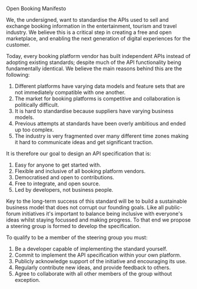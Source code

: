 Open Booking Manifesto

We, the undersigned, want to standardise the APIs used to sell and exchange booking information in the entertainment, tourism and travel industry. We believe this is a critical step in creating a free and open marketplace, and enabling the next generation of digital experiences for the customer.

Today, every booking platform vendor has built independent APIs instead of adopting existing standards; despite much of the API functionality being fundamentally identical. We believe the main reasons behind this are the following:

1. Different platforms have varying data models and feature sets that are not immediately compatible with one another.
2. The market for booking platforms is competitive and collaboration is politically difficult.
3. It is hard to standardise because suppliers have varying business models.
4. Previous attempts at standards have been overly ambitious and ended up too complex.
5. The industry is very fragmented over many different time zones making it hard to communicate ideas and get significant traction.

It is therefore our goal to design an API specification that is:

1. Easy for anyone to get started with.
2. Flexible and inclusive of all booking platform vendors.
3. Democratised and open to contributions.
4. Free to integrate, and open source.
5. Led by developers, not business people.

Key to the long-term success of this standard will be to build a sustainable business model that does not corrupt our founding goals. Like all public-forum initiatives it's important to balance being inclusive with everyone's ideas whilst staying focussed and making progress. To that end we propose a steering group is formed to develop the specification.

To qualify to be a member of the steering group you must:

1. Be a developer capable of implementing the standard yourself.
2. Commit to implement the API specification within your own platform.
3. Publicly acknowledge support of the initiative and encouraging its use.
4. Regularly contribute new ideas, and provide feedback to others.
5. Agree to collaborate with all other members of the group without exception.